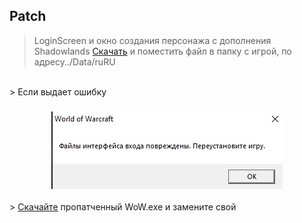 ## Patch
> LoginScreen и окно создания персонажа с дополнения Shadowlands
> <a href="https://drive.google.com/file/d/18CQd-icSG6PiQutBG7zaGzNfknNGfHLA/view?usp=drivesdk" target="_blank">Скачать</a> и поместить файл в папку с игрой, по адресу../Data/ruRU
<br>
> Если выдает ошибку
<h3 align="center"><img src="error.jpg" alt="WoW.exe" height="124px"></h3>
> <a href="https://drive.google.com/file/d/18Jg6thrwZd9K64OztZCsm1DgG_8Bdu9E/view?usp=drivesdk" target="_blank">Скачайте</a> пропатченный WoW.exe и замените свой 
